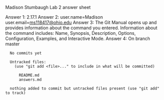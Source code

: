 Madison Stumbaugh
Lab 2 answer sheet

Answer 1: 2.17.1
Answer 2: user.name=Madison
	  user.email=ms118417@ohio.edu
Answer 3: The Git Manual opens up and provides information about the command you entered.
	  Information about the command includes: Name, Synopsis, Description, Options,
	  Configuration, Examples, and Interactive Mode.
Answer 4: On branch master

	  No commits yet

	  Untracked files:
	    (use "git add <file>..." to include in what will be committed)

		  README.md
		  answers.md

	  nothing added to commit but untracked files present (use "git add" to track)
